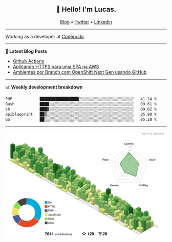 <h2 align="center">👋 Hello! I'm Lucas.</h2>
<p align="center">
  <a href="https://www.lucassabreu.net.br/">Blog</a> •
  <a href="https://twitter.com/lucassabreu">Twitter</a> •
  <a href="https://www.linkedin.com/in/lucassantosabreu/">Linkedin</a>
</p>

---

Working as a developer at [Coderockr](https://github.com/Coderockr)

---

**📝 Latest Blog Posts**

<!-- BLOG-POST-LIST:START -->
- [Github Actions](https://www.lucassabreu.net.br/post/github-actions/)
- [Aplicando HTTPS para uma SPA na AWS](https://www.lucassabreu.net.br/post/aplicando-https-para-uma-spa-na-aws/)
- [Ambientes por Branch com OpenShift Next Gen usando GitHub](https://www.lucassabreu.net.br/post/ambientes-por-branch-com-openshift-next-gen-usando-github/)
<!-- BLOG-POST-LIST:END -->

---

📊 **Weekly development breakdown**
<!--START_SECTION:waka-->
```text
PHP            █████████████████░░░░░░░░░░░░░░░░░░░░░░░░   41.24 % 
Bash           ████░░░░░░░░░░░░░░░░░░░░░░░░░░░░░░░░░░░░░   09.61 % 
sh             ███▓░░░░░░░░░░░░░░░░░░░░░░░░░░░░░░░░░░░░░   09.02 % 
apiblueprint   ██▒░░░░░░░░░░░░░░░░░░░░░░░░░░░░░░░░░░░░░░   05.90 % 
Go             ██░░░░░░░░░░░░░░░░░░░░░░░░░░░░░░░░░░░░░░░   05.28 % 
```
<!--END_SECTION:waka-->

---

![](./profile-3d-contrib/profile-green-animate.svg)
